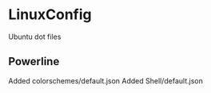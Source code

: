 # LinuxConfig
Ubuntu dot files

## Powerline
Added colorschemes/default.json
Added Shell/default.json


